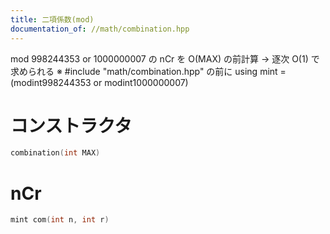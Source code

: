 ```yaml
---
title: 二項係数(mod)
documentation_of: //math/combination.hpp
---
```


mod 998244353 or 1000000007 の nCr を O(MAX) の前計算 -> 逐次 O(1) で求められる
※ #include "math/combination.hpp" の前に using mint = (modint998244353 or modint1000000007)

# コンストラクタ

```cpp
combination(int MAX)
```

# nCr

```cpp
mint com(int n, int r)
```